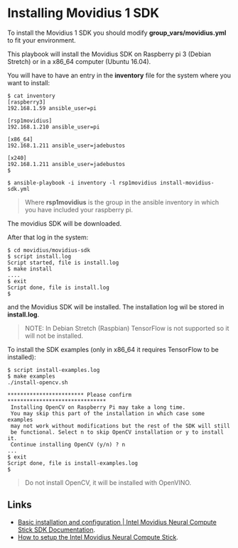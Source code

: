 # Installing Movidius 1 SDK

To install the Movidius 1 SDK you should modify **group_vars/movidius.yml** to fit your environment.

This playbook will install the Movidius SDK on Raspberry pi 3 (Debian Stretch) or in a x86_64 computer (Ubuntu 16.04).

You will have to have an entry in the **inventory** file for the system where you want to install:

```
$ cat inventory
[raspberry3]
192.168.1.59 ansible_user=pi

[rsp1movidius]
192.168.1.210 ansible_user=pi

[x86_64]
192.168.1.211 ansible_user=jadebustos

[x240]
192.168.1.211 ansible_user=jadebustos
$
```

```
$ ansible-playbook -i inventory -l rsp1movidius install-movidius-sdk.yml
```

> Where **rsp1movidius** is the group in the ansible inventory in which you have included your raspberry pi.

The movidius SDK will be downloaded.

After that log in the system:

```
$ cd movidius/movidius-sdk
$ script install.log
Script started, file is install.log
$ make install
....
$ exit
Script done, file is install.log
$
```

and the Movidius SDK will be installed. The installation log wil be stored in **install.log**.

> NOTE: In Debian Stretch (Raspbian) TensorFlow is not supported so it will not be installed.

To install the SDK examples (only in x86_64 it requires TensorFlow to be installed):

```
$ script install-examples.log
$ make examples
./install-opencv.sh

************************ Please confirm *******************************
 Installing OpenCV on Raspberry Pi may take a long time. 
 You may skip this part of the installation in which case some examples 
 may not work without modifications but the rest of the SDK will still 
 be functional. Select n to skip OpenCV installation or y to install it.
 Continue installing OpenCV (y/n) ? n
...
$ exit
Script done, file is install-examples.log
$
```

> Do not install OpenCV, it will be installed with OpenVINO.

## Links

+ [Basic installation and configuration | Intel Movidius Neural Compute Stick SDK Documentation](https://movidius.github.io/ncsdk/install.html).
+ [How to setup the Intel Movidius Neural Compute Stick](https://www.freecodecamp.org/news/how-to-set-up-the-intel-movidius-neural-compute-stick-b9db16d493a7/).
